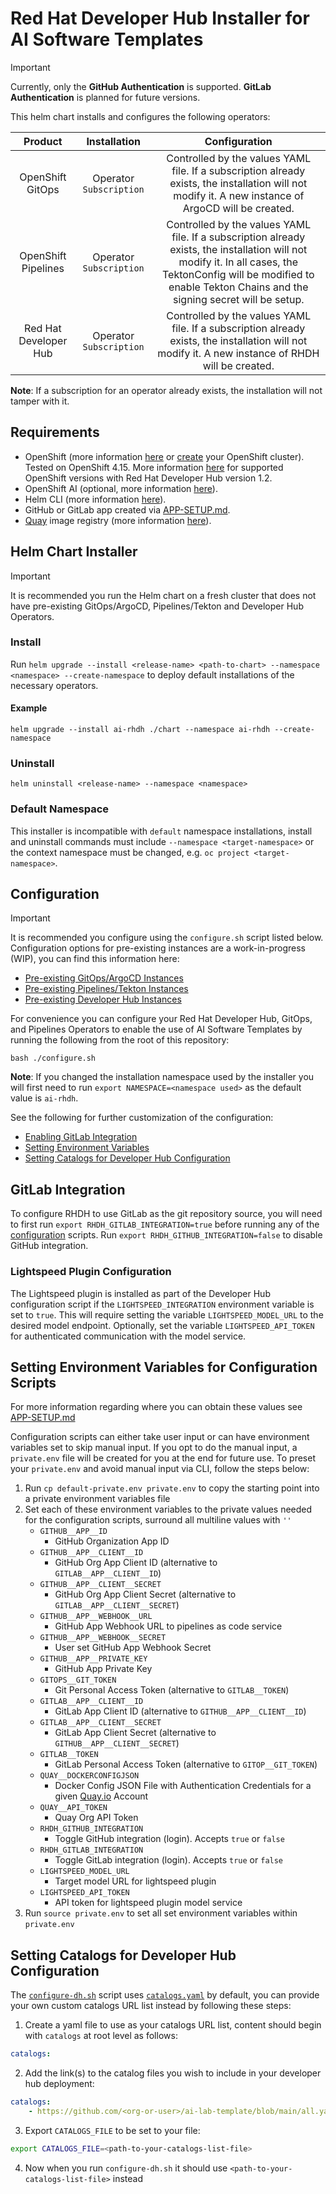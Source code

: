 # Red Hat Developer Hub Installer for AI Software Templates

> [!IMPORTANT] 
> Currently, only the **GitHub Authentication** is supported. **GitLab Authentication** is planned for future versions.

This helm chart installs and configures the following operators:

|       Product       |      Installation       |                                                                                                      Configuration                                                                                                       |
| :-----------------: | :---------------------: | :----------------------------------------------------------------------------------------------------------------------------------------------------------------------------------------------------------------------: |
|  OpenShift GitOps   | Operator `Subscription` |                                    Controlled by the values YAML file. If a subscription already exists, the installation will not modify it. A new instance of ArgoCD will be created.                                     |
| OpenShift Pipelines | Operator `Subscription` | Controlled by the values YAML file. If a subscription already exists, the installation will not modify it. In all cases, the TektonConfig will be modified to enable Tekton Chains and the signing secret will be setup. |
| Red Hat Developer Hub | Operator `Subscription` | Controlled by the values YAML file. If a subscription already exists, the installation will not modify it. A new instance of RHDH will be created. |

**Note**: If a subscription for an operator already exists, the installation will not tamper with it.

## Requirements

- OpenShift (more information [here](https://www.redhat.com/en/technologies/cloud-computing/openshift) or [create](https://console.redhat.com/openshift/create) your OpenShift cluster). Tested on OpenShift 4.15. More information [here](https://access.redhat.com/support/policy/updates/developerhub) for supported OpenShift versions with Red Hat Developer Hub version 1.2.
- OpenShift AI (optional, more information [here](https://www.redhat.com/en/technologies/cloud-computing/openshift/openshift-ai)).
- Helm CLI (more information [here](https://helm.sh/docs/intro/install/)).
- GitHub or GitLab app created via [APP-SETUP.md](./docs/APP-SETUP.md).
- [Quay](https://quay.io/) image registry (more information [here](./docs/APP-SETUP.md#quay-setup)).

## Helm Chart Installer

> [!IMPORTANT]
> It is recommended you run the Helm chart on a fresh cluster that does not have pre-existing GitOps/ArgoCD, Pipelines/Tekton and Developer Hub Operators.

### Install

Run `helm upgrade --install <release-name> <path-to-chart> --namespace <namespace> --create-namespace` to deploy default installations of the necessary operators.

#### Example

`helm upgrade --install ai-rhdh ./chart --namespace ai-rhdh --create-namespace`

### Uninstall

`helm uninstall <release-name> --namespace <namespace>`

### Default Namespace

This installer is incompatible with `default` namespace installations, install and uninstall commands must include `--namespace <target-namespace>` or the context namespace must be changed, e.g. `oc project <target-namespace>`.

## Configuration

> [!IMPORTANT] 
> It is recommended you configure using the `configure.sh` script listed below. Configuration options for pre-existing instances are a work-in-progress (WIP), you can find this information here:
>- [Pre-existing GitOps/ArgoCD Instances](./docs/GITOPS-CONFIG.md)
>- [Pre-existing Pipelines/Tekton Instances](./docs/PIPELINES-CONFIG.md)
>- [Pre-existing Developer Hub Instances](./docs/RHDH-CONFIG.md)

For convenience you can configure your Red Hat Developer Hub, GitOps, and Pipelines Operators to enable the use of AI Software Templates by running the following from the root of this repository:

`bash ./configure.sh`

**Note**: If you changed the installation namespace used by the installer you will first need to run `export NAMESPACE=<namespace used>` as the default value is `ai-rhdh`.

See the following for further customization of the configuration:

- [Enabling GitLab Integration](#gitlab-integration)
- [Setting Environment Variables](#setting-environment-variables-for-configuration-scripts)
- [Setting Catalogs for Developer Hub Configuration](#setting-catalogs-for-developer-hub-configuration)

## GitLab Integration

To configure RHDH to use GitLab as the git repository source, you will need to first run `export RHDH_GITLAB_INTEGRATION=true` before running any of the [configuration](#configuration) scripts. Run `export RHDH_GITHUB_INTEGRATION=false` to disable GitHub integration.

### Lightspeed Plugin Configuration

The Lightspeed plugin is installed as part of the Developer Hub configuration script if the `LIGHTSPEED_INTEGRATION` environment variable is set to `true`. This will require setting the variable `LIGHTSPEED_MODEL_URL` to the desired model endpoint. Optionally, set the variable `LIGHTSPEED_API_TOKEN` for authenticated communication with the model service.

## Setting Environment Variables for Configuration Scripts

For more information regarding where you can obtain these values see [APP-SETUP.md](./docs/APP-SETUP.md)

Configuration scripts can either take user input or can have environment variables set to skip manual input. If you opt to do the manual input, a `private.env` file will be created for you at the end for future use. To preset your `private.env` and avoid manual input via CLI, follow the steps below:

1. Run `cp default-private.env private.env` to copy the starting point into a private environment variables file
2. Set each of these environment variables to the private values needed for the configuration scripts, surround all multiline values with `''`
    - `GITHUB__APP__ID`
        - GitHub Organization App ID
    - `GITHUB__APP__CLIENT__ID`
        - GitHub Org App Client ID (alternative to `GITLAB__APP__CLIENT__ID`)
    - `GITHUB__APP__CLIENT__SECRET`
        - GitHub Org App Client Secret (alternative to `GITLAB__APP__CLIENT__SECRET`)
    - `GITHUB__APP__WEBHOOK__URL`
        - GitHub App Webhook URL to pipelines as code service
    - `GITHUB__APP__WEBHOOK__SECRET`
        - User set GitHub App Webhook Secret
    - `GITHUB__APP__PRIVATE_KEY`
        - GitHub App Private Key
    - `GITOPS__GIT_TOKEN`
        - Git Personal Access Token (alternative to `GITLAB__TOKEN`)
    - `GITLAB__APP__CLIENT__ID`
        - GitLab App Client ID (alternative to `GITHUB__APP__CLIENT__ID`)
    - `GITLAB__APP__CLIENT__SECRET`
        - GitLab App Client Secret (alternative to `GITHUB__APP__CLIENT__SECRET`)
    - `GITLAB__TOKEN`
        - GitLab Personal Access Token (alternative to `GITOP__GIT_TOKEN`)
    - `QUAY__DOCKERCONFIGJSON`
        - Docker Config JSON File with Authentication Credentials for a given [Quay.io](https://quay.io) Account
    - `QUAY__API_TOKEN`
        - Quay Org API Token
    - `RHDH_GITHUB_INTEGRATION`
        - Toggle GitHub integration (login). Accepts `true` or `false`
    - `RHDH_GITLAB_INTEGRATION`
        - Toggle GitLab integration (login). Accepts `true` or `false`
    - `LIGHTSPEED_MODEL_URL`
        - Target model URL for lightspeed plugin
    - `LIGHTSPEED_API_TOKEN`
        - API token for lightspeed plugin model service
3. Run `source private.env` to set all set environment variables within `private.env`

## Setting Catalogs for Developer Hub Configuration

The [`configure-dh.sh`](./scripts/configure-dh.sh) script uses [`catalogs.yaml`](catalogs.yaml) by default, you can provide your own custom catalogs URL list instead by following these steps:
1. Create a yaml file to use as your catalogs URL list, content should begin with `catalogs` at root level as follows:
```yaml
catalogs:
```
2. Add the link(s) to the catalog files you wish to include in your developer hub deployment:
```yaml
catalogs:
    - https://github.com/<org-or-user>/ai-lab-template/blob/main/all.yaml
```
3. Export `CATALOGS_FILE` to be set to your file:
```sh
export CATALOGS_FILE=<path-to-your-catalogs-list-file>
```
4. Now when you run `configure-dh.sh` it should use `<path-to-your-catalogs-list-file>` instead
